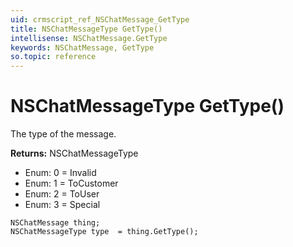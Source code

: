 ```yaml
---
uid: crmscript_ref_NSChatMessage_GetType
title: NSChatMessageType GetType()
intellisense: NSChatMessage.GetType
keywords: NSChatMessage, GetType
so.topic: reference
---
```


# NSChatMessageType GetType()

The type of the message.

**Returns:** NSChatMessageType

* Enum: 0 = Invalid
* Enum: 1 = ToCustomer
* Enum: 2 = ToUser
* Enum: 3 = Special

```crmscript
NSChatMessage thing;
NSChatMessageType type  = thing.GetType();
```

